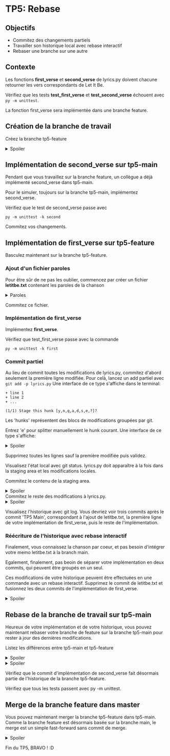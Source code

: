 # TP5: Rebase

## Objectifs

+ Commitez des changements partiels
+ Travailler son historique local avec rebase interactif
+ Rebaser une branche sur une autre

## Contexte

Les fonctions **first_verse** et **second_verse** de lyrics.py doivent chacune retourner les vers correspondants de Let It Be.

Vérifiez que les tests **test_first_verse** et **test_second_verse** échouent avec `py -m unittest`.

La fonction first_verse sera implémentée dans une branche feature.

## Création de la branche de travail

Créez la branche tp5-feature

<details>
<summary>Spoiler</summary>

```
git branch tp5-feature
```
</details>

## Implémentation de second_verse sur tp5-main
Pendant que vous travaillez sur la branche feature, un collègue a déjà implémenté second_verse dans tp5-main.

Pour le simuler, toujours sur la branche tp5-main, implémentez second_verse.

Vérifiez que le test de second_verse passe avec 
```
py -m unittest -k second
```

Commitez vos changements.


## Implémentation de first_verse sur tp5-feature

Basculez maintenant sur la branche tp5-feature. 

### Ajout d'un fichier paroles

Pour être sûr de ne pas les oublier, commencez par créer un fichier **letitbe.txt** contenant les paroles de la chanson

<details>
<summary>Paroles</summary>

```
When I find myself in times of trouble, Mother Mary comes to me
Speaking words of wisdom, let it be
And in my hour of darkness she is standing right in front of me
Speaking words of wisdom, let it be
Let it be, let it be, let it be, let it be
Whisper words of wisdom, let it be
And when the broken hearted people living in the world agree
There will be an answer, let it be
For though they may be parted, there is still a chance that they will see
There will be an answer, let it be
Let it be, let it be, let it be, let it be
There will be an answer, let it be
Let it be, let it be, let it be, let it be
Whisper words of wisdom, let it be
Let it be, let it be, let it be, let it be
Whisper words of wisdom, let it be, be
And when the night is cloudy there is still a light that shines on me
Shinin' until tomorrow, let it be
I wake up to the sound of music, Mother Mary comes to me
Speaking words of wisdom, let it be
And let it be, let it be, let it be, let it be
Whisper words of wisdom, let it be
And let it be, let it be, let it be, let it be
Whisper words of wisdom, let it be
```
</details>

Commitez ce fichier.

### Implémentation de first_verse

Implémentez **first_verse**.

Vérifiez que test_first_verse passe avec la commande 
```
py -m unittest -k first
```

### Commit partiel

Au lieu de commit toutes les modifications de lyrics.py, commitez d'abord seulement la première ligne modifiée.
Pour celà, lancez un add partiel avec `git add -p lyrics.py`
Une interface de ce type s'affiche dans le terminal:

```
+ line 1
+ line 2
+ ...

(1/1) Stage this hunk [y,n,q,a,d,s,e,?]? 
```
Les 'hunks' représentent des blocs de modifications groupées par git.

Entrez 'e' pour splitter manuellement le hunk courant. Une interface de ce type s'affiche:

<details>
<summary>Spoiler</summary>

```
# Manual hunk edit mode -- see bottom for a quick guide.
@@ -1,66 +1,112 @@
+ line 1
+ line 2
...
# ---
# To remove '-' lines, make them ' ' lines (context).
# To remove '+' lines, delete them.
# Lines starting with # will be removed.
# 
# If the patch applies cleanly, the edited hunk will immediately be
# marked for staging.
# If it does not apply cleanly, you will be given an opportunity to
# edit again.  If all lines of the hunk are removed, then the edit is
# aborted and the hunk is left unchanged.
```
</details>

Supprimez toutes les lignes sauf la première modifiée puis validez.

Visualisez l'état local avec git status. lyrics.py doit apparaître à la fois dans la staging area et les modifications locales.

Commitez le contenu de la staging area.
<details>
<summary>Spoiler</summary>

```
git commit -m "First line"
```
</details>
Commitez le reste des modifications à lyrics.py. 
<details>
<summary>Spoiler</summary>

```
git add lyrics.py
git commit -m "Rest of the lines"
```
</details>

Visualisez l'historique avec git log. Vous devriez voir trois commits après le commit 'TP5 Main', correspondant à l'ajout de letitbe.txt, la première ligne de votre implémentation de first_verse, puis le reste de l'implémentation.

### Réécriture de l'historique avec rebase interactif

Finalement, vous connaissez la chanson par coeur, et pas besoin d'intégrer votre memo letitbe.txt à la branch main.

Egalement, finalement, pas beoin de séparer votre implémentation en deux commits, qui peuvent être groupés en un seul.

Ces modifications de votre historique peuvent être effectuées en une commande avec un rebase interactif. Supprimez le commit de letitbe.txt et fusionnez les deux commits de l'implémentation de first_verse.

<details>
<summary>Spoiler</summary>

```
git rebase -i HEAD~3
```

Une interface de ce type s'affiche dans le terminal:

```
pick .... letitbe.txt
pick .... first line
pick .... rest of implem

# Rebase ...... onto ... (3 commands)
#
# Commands:
# p, pick <commit> = use commit
# r, reword <commit> = use commit, but edit the commit message
# e, edit <commit> = use commit, but stop for amending
# s, squash <commit> = use commit, but meld into previous commit
# f, fixup [-C | -c] <commit> = like "squash" but keep only the previous
#                    commit's log message, unless -C is used, in which case
#                    keep only this commit's message; -c is same as -C but
#                    opens the editor
# x, exec <command> = run command (the rest of the line) using shell
```

Remplacez pick par drop devant la ligne de letitbe.txt
Remplacez pick par reword devant la ligne de la première ligne de l'implémentation
Remplacez pick par fixup devant la ligne du reste de l'implémentation

Sauvez et quittez l'éditeur
</details>

## Rebase de la branche de travail sur tp5-main

Heureux de votre implémentation et de votre historique, vous pouvez maintenant rebaser votre branche de feature sur la branche tp5-main pour rester à jour des dernières modifications.

Listez les différences entre tp5-main et tp5-feature

<details>
<summary>Spoiler</summary>

```
git diff tp5-main tp5-feature
```
</details>

<details>
<summary>Spoiler</summary>

```
git rebase tp5-main
```
</details>

Vérifiez que le commit d'implémentation de second_verse fait désormais partie de l'historique de la branche tp5-feature.

Vérifiez que tous les tests passent avec py -m unittest.

## Merge de la branche feature dans master

Vous pouvez maintenant merger la branche tp5-feature dans tp5-main. Comme la branche feature est désormais basée sur la branche main, le merge est un simple fast-forward sans commit de merge.

<details>
<summary>Spoiler</summary>

```
git checkout tp5-main
git merge tp5-feature
```
</details>

Fin du TP5, BRAVO ! :D
